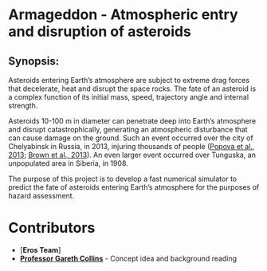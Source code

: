 # Armageddon - Atmospheric entry and disruption of asteroids

## Synopsis:

Asteroids entering Earth’s atmosphere are subject to extreme drag forces that decelerate, heat and disrupt the space rocks. The fate of an asteroid is a complex function of its initial mass, speed, trajectory angle and internal strength. 

Asteroids 10-100 m in diameter can penetrate deep into Earth’s atmosphere and disrupt catastrophically, generating an atmospheric disturbance that can cause damage on the ground. Such an event occurred over the city of Chelyabinsk in Russia, in 2013, injuring thousands of people ([Popova et al., 2013](http://doi.org/10.1126/science.1242642); [Brown et al., 2013](http://doi.org/10.1038/nature12741)). An even larger event occurred over Tunguska, an unpopulated area in Siberia, in 1908. 

The purpose of this project is to develop a fast numerical simulator to predict the fate of asteroids entering Earth’s atmosphere for the purposes of hazard assessment.


  # Contributors
  
  - [**Eros Team**]
  - [**Professor Gareth Collins**](https://www.imperial.ac.uk/people/g.collins) - Concept idea and background reading

